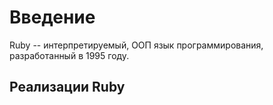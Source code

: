 # Введение

Ruby -- интерпретируемый, ООП язык программирования, разработанный в 1995 году.

## Реализации Ruby

